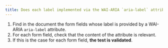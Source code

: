 ```yaml
---
title: Does each label implemented via the WAI-ARIA `aria-label` attribute identify the exact function of the [form input field](#form-input-field) with which it is associated?
---
```


1. Find in the document the form fields whose label is provided by a WAI-ARIA `aria-label` attribute.
2. For each form field, check that the content of the attribute is relevant.
3. If this is the case for each form field, **the test is validated**.
